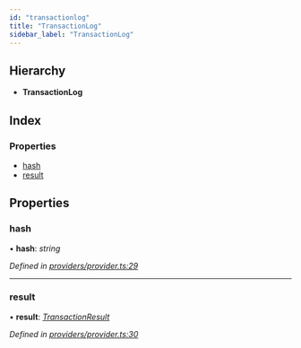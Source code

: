 ```yaml
---
id: "transactionlog"
title: "TransactionLog"
sidebar_label: "TransactionLog"
---
```


## Hierarchy

* **TransactionLog**

## Index

### Properties

* [hash](transactionlog.md#hash)
* [result](transactionlog.md#result)

## Properties

###  hash

• **hash**: *string*

*Defined in [providers/provider.ts:29](https://github.com/near/near-api-js/blob/88ad17d/src.ts/providers/provider.ts#L29)*

___

###  result

• **result**: *[TransactionResult](transactionresult.md)*

*Defined in [providers/provider.ts:30](https://github.com/near/near-api-js/blob/88ad17d/src.ts/providers/provider.ts#L30)*
